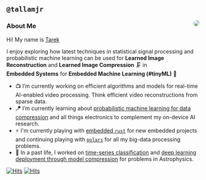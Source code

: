 ## `@tallamjr`

<a href="#">
  <img align="right" src="https://pbs.twimg.com/profile_images/1188401554237411329/2xKHctt5_400x400.jpg" style="border-radius: 50%"/>
</a>

### About Me

Hi! My name is [Tarek](https://tallamjr.github.io/)

I enjoy exploring how latest techniques in statistical signal processing and
probabilistic machine learning can be used for **Learned Image Reconstruction**
and **Learned Image Compression** 🗜️ in <br> **Embedded Systems** for **Embedded
Machine Learning (#tinyML)** 📱

- 📺 I’m currently working on efficient algorithms and models for real-time AI-enabled video processing. Think efficient video reconstructions from sparse data.
- 🪁 I’m currently learning about [probabilistic machine learning for data compression](https://robamler.github.io/teaching/compress21/) and all things electronics to complement my on-device AI research.
- ⚡ I'm currently playing with [embedded `rust`](https://knurling.ferrous-systems.com/sessions/) for new embedded projects and continuing playing with [`polars`](https://pola-rs.github.io/polars-book/user-guide/) for all my big-data processing problems.
- 🔭 In a past life, I worked on [time-series classification](https://arxiv.org/pdf/2105.06178) and [deep learning deployment through model compression](https://arxiv.org/pdf/2303.08951.pdf) for problems in Astrophysics.

[![Hits](https://hits.seeyoufarm.com/api/count/incr/badge.svg?url=https%3A%2F%2Fgithub.com%2Fgjbae1212%2Fhit-counter&count_bg=%233D3EC8&title_bg=%23555555&icon=grav.svg&icon_color=%23E7E7E7&title=hits&edge_flat=false)](https://github.com/tallamjr/)
[![Hits](https://hits.seeyoufarm.com/api/count/incr/badge.svg?url=https%3A%2F%2Fgithub.com%2Ftallamjr&count_bg=%233D3EC8&title_bg=%23555555&icon=grav.svg&icon_color=%23E7E7E7&title=hits&edge_flat=false)](https://hits.seeyoufarm.com)
